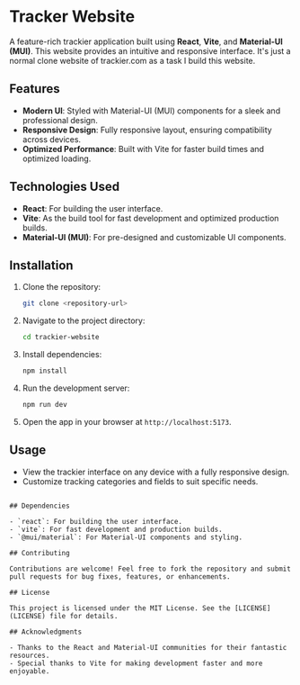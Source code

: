 # Tracker Website

A feature-rich trackier application built using **React**, **Vite**, and **Material-UI (MUI)**. This website provides an intuitive and responsive interface. It's just a normal clone website of trackier.com as a task I build this website.

## Features

- **Modern UI**: Styled with Material-UI (MUI) components for a sleek and professional design.
- **Responsive Design**: Fully responsive layout, ensuring compatibility across devices.
- **Optimized Performance**: Built with Vite for faster build times and optimized loading.

## Technologies Used

- **React**: For building the user interface.
- **Vite**: As the build tool for fast development and optimized production builds.
- **Material-UI (MUI)**: For pre-designed and customizable UI components.

## Installation

1. Clone the repository:
   ```bash
   git clone <repository-url>
   ```

2. Navigate to the project directory:
   ```bash
   cd trackier-website
   ```

3. Install dependencies:
   ```bash
   npm install
   ```

4. Run the development server:
   ```bash
   npm run dev
   ```

5. Open the app in your browser at `http://localhost:5173`.

## Usage

- View the trackier interface on any device with a fully responsive design.
- Customize tracking categories and fields to suit specific needs.

```

## Dependencies

- `react`: For building the user interface.
- `vite`: For fast development and production builds.
- `@mui/material`: For Material-UI components and styling.

## Contributing

Contributions are welcome! Feel free to fork the repository and submit pull requests for bug fixes, features, or enhancements.

## License

This project is licensed under the MIT License. See the [LICENSE](LICENSE) file for details.

## Acknowledgments

- Thanks to the React and Material-UI communities for their fantastic resources.
- Special thanks to Vite for making development faster and more enjoyable.
